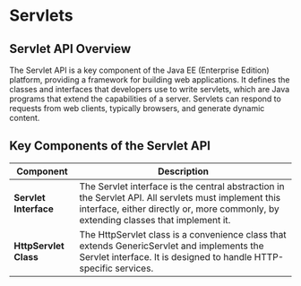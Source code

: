 # Servlets

## Servlet API Overview

The Servlet API is a key component of the Java EE (Enterprise Edition) platform, providing a framework for building web applications. It defines the classes and interfaces that developers use to write servlets, which are Java programs that extend the capabilities of a server. Servlets can respond to requests from web clients, typically browsers, and generate dynamic content.

## Key Components of the Servlet API

| Component | Description |
|-----------|-------------|
| **Servlet Interface** | The Servlet interface is the central abstraction in the Servlet API. All servlets must implement this interface, either directly or, more commonly, by extending classes that implement it. |
| **HttpServlet Class** | The HttpServlet class is a convenience class that extends GenericServlet and implements the Servlet interface. It is designed to handle HTTP-specific services. |
